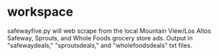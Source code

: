 # workspace

safewayfive.py will web scrape from the local Mountain View/Los Altos Safeway, Sprouts, and Whole Foods grocery store ads.
Output in "safewaydeals," "sproutsdeals," and "wholefoodsdeals" txt files.
